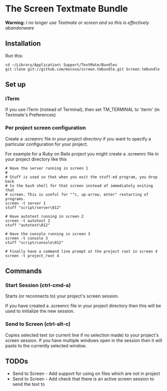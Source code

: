 # The Screen Textmate Bundle

**Warning:** _I no longer use Textmate or screen and so this is effectively abandonware_

## Installation

Run this:

    cd ~/Library/Application\ Support/TextMate/Bundles
    git clone git://github.com/mocoso/screen.tmbundle.git Screen.tmbundle

## Set up

### iTerm

If you use iTerm (instead of Terminal), then set TM_TERMINAL to 'iterm' (in Textmate's Preferences)

### Per project screen configuration

Create a .screenrc file *in your project directory* if you want to specify a particular configuration for your project.

For example for a Ruby on Rails project you might create a .screenrc file in your project directory like this

    # Have the server running in screen 1
    #
    # Stuff is used so that when you exit the stuff-ed program, you drop back
    # to the bash shell for that screen instead of immediately exiting that
    # screen. This is useful for "^c, up-arrow, enter" restarting of programs.
    screen -t server 1
    stuff "script/server\012"
    
    # Have autotest running in screen 2
    screen -t autotest 2
    stuff "autotest\012"
    
    # Have the console running in screen 3 
    screen -t console 3
    stuff "script/console\012"
    
    # Finally have a command line prompt at the project root in screen 4
    screen -t project_root 4


## Commands

### Start Session (ctrl-cmd-a)

Starts (or reconnects to) your project's screen session.

If you have created a .screenrc file in your project directory then this will be used to initialize the new session.

### Send to Screen (ctrl-alt-c)

Copies selected text (or current line if no selection made) to your project's screen session. If you have multiple windows open in the session then it will paste to the currently selected window.


## TODOs

 - Send to Screen - Add support for using on files which are not in project
 - Send to Screen - Add check that there is an active screen session to send the text to
